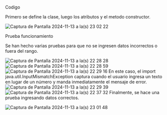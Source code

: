 Codigo

Primero se define la clase, luego los atributos y el metodo constructor.

![Captura de Pantalla 2024-11-13 a la(s) 23 02 22](https://github.com/user-attachments/assets/2e8f7648-93c9-472a-ab46-d8b6a581f9b1)


Prueba funcionamiento

Se han hecho varias pruebas para que no se ingresen datos incorrectos o fuera del rango.

![Captura de Pantalla 2024-11-13 a la(s) 22 28 28](https://github.com/user-attachments/assets/7fba3d5f-fe65-4fd4-87ce-7dd360d15219)
![Captura de Pantalla 2024-11-13 a la(s) 22 28 59](https://github.com/user-attachments/assets/1760762c-dc81-430e-a375-77723b0de757)
![Captura de Pantalla 2024-11-13 a la(s) 22 29 16](https://github.com/user-attachments/assets/03e54356-a073-41f0-9c37-5f3f8177c6c4)
En este caso, el import java.util.InputMismatchException captura cuando el usuario ingresa un texto en lugar de un número y manda inmediatamente el mensaje de error.
![Captura de Pantalla 2024-11-13 a la(s) 22 29 39](https://github.com/user-attachments/assets/9e8a0710-42f5-4a4c-ac90-d500fbad4066)
![Captura de Pantalla 2024-11-13 a la(s) 22 37 32](https://github.com/user-attachments/assets/9950b527-1e56-4fb0-b4f8-56c3ee4c609d)
Finalmente, se hace una prueba ingresando datos correctos.


![Captura de Pantalla 2024-11-13 a la(s) 23 01 48](https://github.com/user-attachments/assets/3a9b0668-4ef0-4d7c-9ffe-ea859af10d45)

